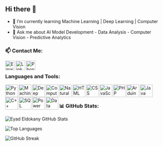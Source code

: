 ## Hi there 👋

- 🌱 I’m currently learning Machine Learning | Deep Learning | Computer Vision 
- 💬 Ask me about AI Model Development - Data Analysis - Computer Vision - Predictive Analytics

### 📫 Contact Me:

[<img align="left" alt="Email" width="30px" src="https://cdn.jsdelivr.net/gh/devicons/devicon/icons/google/google-original.svg" />](mailto:eyad.eldokany@gmail.com)
[<img align="left" alt="LinkedIn" width="30px" src="https://cdn.jsdelivr.net/gh/devicons/devicon/icons/linkedin/linkedin-original.svg" />](https://linkedin.com/in/EyadEldokany)
[<img align="left" alt="Phone" width="30px" src="https://upload.wikimedia.org/wikipedia/commons/8/8c/Phone_font_awesome.svg" />](tel:+201093599401)

<br />

### Languages and Tools:

<img align="left" alt="Python" width="40px" src="https://cdn.jsdelivr.net/gh/devicons/devicon/icons/python/python-original.svg" />
<img align="left" alt="Machine Learning" width="40px" src="https://upload.wikimedia.org/wikipedia/commons/0/05/Scikit_learn_logo_small.svg" />
<img align="left" alt="Deep Learning" width="40px" src="https://upload.wikimedia.org/wikipedia/commons/c/cf/TensorFlow_logo.svg" />
<img align="left" alt="Computer Vision" width="40px" src="https://cdn.jsdelivr.net/gh/devicons/devicon/icons/opencv/opencv-original.svg" />
<img align="left" alt="Natural Language Processing" width="40px" src="https://upload.wikimedia.org/wikipedia/commons/a/a4/NLTK_Logo.png" />
<img align="left" alt="HTML" width="40px" src="https://cdn.jsdelivr.net/gh/devicons/devicon/icons/html5/html5-original.svg" />
<img align="left" alt="CSS" width="40px" src="https://cdn.jsdelivr.net/gh/devicons/devicon/icons/css3/css3-original.svg" />
<img align="left" alt="JavaScript" width="40px" src="https://cdn.jsdelivr.net/gh/devicons/devicon/icons/javascript/javascript-original.svg" />
<img align="left" alt="PHP" width="40px" src="https://cdn.jsdelivr.net/gh/devicons/devicon/icons/php/php-original.svg" />
<img align="left" alt="Arduino" width="40px" src="https://cdn.jsdelivr.net/gh/devicons/devicon/icons/arduino/arduino-original.svg" />
<img align="left" alt="Java" width="40px" src="https://cdn.jsdelivr.net/gh/devicons/devicon/icons/java/java-original.svg" />
<img align="left" alt="C++" width="40px" src="https://cdn.jsdelivr.net/gh/devicons/devicon/icons/cplusplus/cplusplus-original.svg" />
<img align="left" alt="SQL" width="40px" src="https://cdn.jsdelivr.net/gh/devicons/devicon/icons/mysql/mysql-original.svg" />
<img align="left" alt="Power BI" width="40px" src="https://upload.wikimedia.org/wikipedia/commons/c/cf/New_Power_BI_Logo.svg" />
<img align="left" alt="Data Analysis" width="40px" src="https://cdn.jsdelivr.net/gh/devicons/devicon/icons/pandas/pandas-original.svg" />
<br /><br />


### 📊 GitHub Stats:

![Eyad Eldokany GitHub Stats](https://github-readme-stats.vercel.app/api?username=EyadEldokany&show_icons=true&theme=radical)

![Top Languages](https://github-readme-stats.vercel.app/api/top-langs/?username=EyadEldokany&layout=compact&theme=radical)

![GitHub Streak](https://streak-stats.demolab.com/?user=EyadEldokany&theme=radical)
